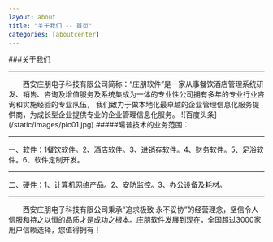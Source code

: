 ```yaml
---
layout: about
title: "关于我们 -- 首页"
categories: [aboutcenter]
---
```

###关于我们
<hr>
&emsp;&emsp;西安庄朋电子科技有限公司简称：“庄朋软件”是一家从事餐饮酒店管理系统研发、销售、咨询及增值服务及系统集成为一体的专业性公司拥有多年的专业行业咨询和实施经验的专业队伍，
我们致力于做本地化最卓越的企业管理信息化服务提供商，为成长型企业提供专业的企业管理信息化服务。  
![百度头条](/static/images/pic01.jpg)
#####暘普技术的业务范围：
<hr>
一、软件：1餐饮软件。2、酒店软件。3、进销存软件。4、财务软件。5、足浴软件。6、软件定制开发。
<hr>
二、硬件：1、计算机网络产品。2、安防监控。3、办公设备及耗材。
<hr>	
&emsp;&emsp;西安庄朋电子科技有限公司秉承“追求极致 永不妥协”的经营理念，坚信令人信服和持之以恒的品质才是成功之根本。庄朋软件发展到现在，全国超过3000家用户信赖选择，您值得拥有！

